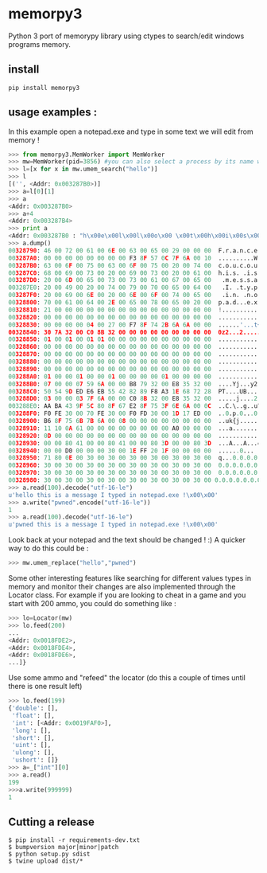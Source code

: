 # memorpy3

Python 3 port of memorypy library using ctypes to search/edit windows programs memory.

## install

```
pip install memorpy3
```

## usage examples :

In this example open a notepad.exe and type in some text we will edit from memory !

```python
>>> from memorpy3.MemWorker import MemWorker
>>> mw=MemWorker(pid=3856) #you can also select a process by its name with the kwarg name=
>>> l=[x for x in mw.umem_search("hello")]
>>> l
[('', <Addr: 0x003287B0>)]
>>> a=l[0][1]
>>> a
<Addr: 0x003287B0>
>>> a+4
<Addr: 0x003287B4>
>>> print a
<Addr: 0x003287B0 : "h\x00e\x00l\x00l\x00o\x00 \x00t\x00h\x00i\x00s\x00 \x00i\x00s\x00 \x00a\x00 \x00m\x00e\x00s\x00s\x00a\x00g\x00e\x00 \x00I\x00" (bytes)>
>>> a.dump()
00328790: 46 00 72 00 61 00 6E 00 63 00 65 00 29 00 00 00  F.r.a.n.c.e.)...
003287A0: 00 00 00 00 00 00 00 00 F3 8F 57 0C 7F 6A 00 10  ..........W..j..
003287B0: 63 00 6F 00 75 00 63 00 6F 00 75 00 20 00 74 00  c.o.u.c.o.u. .t.
003287C0: 68 00 69 00 73 00 20 00 69 00 73 00 20 00 61 00  h.i.s. .i.s. .a.
003287D0: 20 00 6D 00 65 00 73 00 73 00 61 00 67 00 65 00   .m.e.s.s.a.g.e.
003287E0: 20 00 49 00 20 00 74 00 79 00 70 00 65 00 64 00   .I. .t.y.p.e.d.
003287F0: 20 00 69 00 6E 00 20 00 6E 00 6F 00 74 00 65 00   .i.n. .n.o.t.e.
00328800: 70 00 61 00 64 00 2E 00 65 00 78 00 65 00 20 00  p.a.d...e.x.e. .
00328810: 21 00 00 00 00 00 00 00 00 00 00 00 00 00 00 00  !...............
00328820: 00 00 00 00 00 00 00 00 00 00 00 00 00 00 00 00  ................
00328830: 00 00 00 00 04 00 27 00 F7 8F 74 2B 6A 6A 00 00  ......'...t+jj..
00328840: 30 7A 32 00 C0 8B 32 00 00 00 00 00 00 00 00 00  0z2...2.........
00328850: 01 00 01 00 01 01 00 00 00 00 00 00 00 00 00 00  ................
00328860: 00 00 00 00 00 00 00 00 00 00 00 00 00 00 00 00  ................
00328870: 00 00 00 00 00 00 00 00 00 00 00 00 00 00 00 00  ................
00328880: 00 00 00 00 00 00 00 00 00 00 00 00 00 00 00 00  ................
00328890: 00 00 00 00 00 00 00 00 00 00 00 00 00 00 00 00  ................
003288A0: 01 00 00 01 00 00 01 00 00 00 00 01 00 00 00 00  ................
003288B0: 07 00 00 07 59 6A 00 00 B8 79 32 00 E8 35 32 00  ....Yj...y2..52.
003288C0: 50 54 9D ED E6 EB 55 42 82 89 F8 A3 1E 68 72 28  PT....UB.....hr(
003288D0: 03 00 00 03 7F 6A 00 00 C0 8B 32 00 E8 35 32 00  .....j....2..52.
003288E0: AA BA 43 9F 5C 80 8F 67 E2 8F 75 3F 6E 6A 00 0C  ..C.\..g..u?nj..
003288F0: F0 FE 30 00 70 FE 30 00 F0 FD 30 00 1D 17 ED 00  ..0.p.0...0.....
00328900: B6 8F 75 6B 7B 6A 00 08 00 00 00 00 00 00 00 00  ..uk{j..........
00328910: 11 10 0A 61 00 00 00 00 00 00 00 00 A0 00 00 00  ...a............
00328920: 0D 00 00 00 00 00 00 00 00 00 00 00 00 00 00 00  ................
00328930: 00 00 80 41 00 00 80 41 00 00 80 3D 00 00 80 3D  ...A...A...=...=
00328940: 00 00 D0 00 00 00 30 00 1E FF 20 1F 00 00 00 00  ......0... .....
00328950: 71 80 0E 00 30 00 30 00 30 00 30 00 30 00 30 00  q...0.0.0.0.0.0.
00328960: 30 00 30 00 30 00 30 00 30 00 30 00 30 00 30 00  0.0.0.0.0.0.0.0.
00328970: 30 00 30 00 30 00 30 00 30 00 30 00 30 00 30 00  0.0.0.0.0.0.0.0.
00328980: 30 00 30 00 30 00 30 00 30 00 30 00 30 00 30 00 0.0.0.0.0.0.0.0.
>>> a.read(100).decode("utf-16-le")
u'hello this is a message I typed in notepad.exe !\x00\x00'
>>> a.write("pwned".encode("utf-16-le"))
1
>>> a.read(100).decode("utf-16-le")
u'pwned this is a message I typed in notepad.exe !\x00\x00'
```

Look back at your notepad and the text should be changed ! :)
A quicker way to do this could be :

```python
>>> mw.umem_replace("hello","pwned")
```

Some other interesting features like searching for different values types in memory and monitor their changes are also implemented through the Locator class. For example if you are looking to cheat in a game and you start with 200 ammo, you could do something like :

```python
>>> lo=Locator(mw)
>>> lo.feed(200)
...
<Addr: 0x0018FDE2>,
<Addr: 0x0018FDE4>,
<Addr: 0x0018FDE6>,
...]}
```

Use some ammo and "refeed" the locator (do this a couple of times until there is one result left)

```python
>>> lo.feed(199)
{'double': [],
 'float': [],
 'int': [<Addr: 0x0019FAF0>],
 'long': [],
 'short': [],
 'uint': [],
 'ulong': [],
 'ushort': []}
>>> a=_["int"][0]
>>> a.read()
199
>>>a.write(999999)
1
```

## Cutting a release
```shell
$ pip install -r requirements-dev.txt
$ bumpversion major|minor|patch
$ python setup.py sdist
$ twine upload dist/*
```




